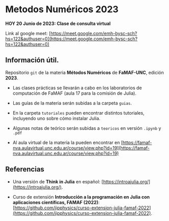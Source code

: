# Metodos Numéricos 2023

**HOY 20 Junio de 2023: Clase de consulta virtual**

Link al google meet: [https://meet.google.com/emh-bysc-sch?hs=122&authuser=0](https://meet.google.com/emh-bysc-sch?hs=122&authuser=0)

## Información útil.

Repositorio `git` de la materia **Métodos Numéricos** de **FaMAF-UNC**, edición **2023**.

* Las clases prácticas se llevarán a cabo en los laboratorios de computación de FaMAF (aula 17 para la comisión de Julia).

* Las guías de la materia serán subidas a la carpeta `guias`.

* En la carpeta `tutoriales` pueden encontrar distintos tutoriales, incluyendo uno sobre cómo instalar Julia.

* Algunas notas de teórico serán subidas a `teoricos` en versión `.ipynb` y `.pdf` 

* Al aula virtual de la materia la pueden encontrar en [https://famaf-nva.aulavirtual.unc.edu.ar/course/view.php?id=19](https://famaf-nva.aulavirtual.unc.edu.ar/course/view.php?id=19)

## Referencias

* Una versión de **Think in Julia** en español: [https://introajulia.org/](https://introajulia.org/).

* Curso de extensión **Introducción a la programación en Julia con aplicaciones científicas, FAMAF (2022)**: [https://github.com/jipphysics/curso-extension-julia-famaf-2022](https://github.com/jipphysics/curso-extension-julia-famaf-2022).

<!---

* Las clases virtuales se dictarán en la sala virtual de google meet: [https://meet.google.com/fns-yxpz-pux](https://meet.google.com/fns-yxpz-pux).

## Utiles

* [Guía concisa de Julia con los primeros rudimentos para manejarse en el curso](https://sites.google.com/site/arturoerdely/programacion-en-julia/introjulia).

* [Julia básico](https://github.com/jltabara/Julia-y-las-Matematicas).

* [Una versión de *Think in Julia* en español](https://introajulia.org/introAjulia.pdf).

* [Vectores en Julia](https://drive.google.com/file/d/1I-jJH3eUCN8FM-aAMGSpebyukgMgg2Am/view).

--->


